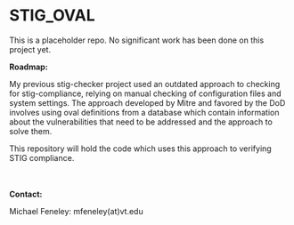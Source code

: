 # STIG_OVAL

This is a placeholder repo. No significant work has been done on this project yet.

<b>Roadmap:</b>

My previous stig-checker project used an outdated approach to checking for stig-compliance, relying on manual checking of configuration files and system settings. The approach developed by Mitre and favored by the DoD involves using oval definitions from a database which contain information about the vulnerabilities that need to be addressed and the approach to solve them.

This repository will hold the code which uses this approach to verifying STIG compliance.

<br>
<br>
<b>Contact:</b>

Michael Feneley: mfeneley(at)vt.edu
